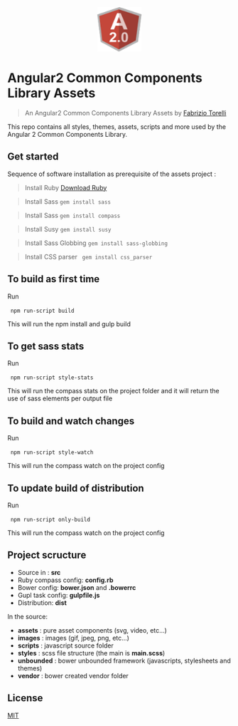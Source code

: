 <p align="center">
  <img src="/src/assets/logos/angular.png" alt="Angular2 Simple Router Navigation App" width="100" height="100"/>
</p>

# Angular2 Common Components Library Assets

> An Angular2 Common Components Library Assets by [Fabrizio Torelli](https://github.com/hellgate75)

This repo contains all styles, themes, assets, scripts and more used by the Angular 2 Common Components Library. 


## Get started

Sequence of software installation as prerequisite of the assets project :

> Install Ruby [Download Ruby](https://www.ruby-lang.org/en/downloads/)

> Install Sass ```gem install sass```

> Install Sass ```gem install compass```

> Install Susy ```gem install susy```

> Install Sass Globbing ```gem install sass-globbing```

> Install CSS parser ``` gem install css_parser```


## To build as first time

Run

``` npm run-script build```

This will run the npm install and gulp build


## To get sass stats

Run
 
``` npm run-script style-stats```

This will run the compass stats on the project folder and it will return the use of sass elements per output file


## To build and watch changes

Run
 
``` npm run-script style-watch```

This will run the compass watch on the project config


## To update build of distribution

Run

``` npm run-script only-build```

This will run the compass watch on the project config


## Project scructure
* Source in : **src**
* Ruby compass config: **config.rb**
* Bower config: **bower.json** and **.bowerrc**
* Gupl task config: **gulpfile.js**
* Distribution: **dist**

In the source:
* **assets** : pure asset components (svg, video, etc...)
* **images** : images (gif, jpeg, png, etc...)
* **scripts** : javascript source folder
* **styles** : scss file structure (the main is **main.scss**)
* **unbounded** : bower unbounded framework (javascripts, stylesheets and themes)
* **vendor** : bower created vendor folder


## License
 [MIT](/LICENSE.md)
